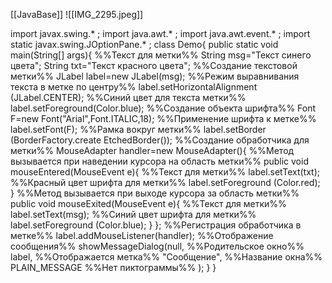[[JavaBase]]
![[IMG_2295.jpeg]]

import javax.swing.* ;
import java.awt.* ;
import java.awt.event.* ;
import static javax.swing.JOptionPane.* ;
class Demo{
	public static void main(String[] args){
%%Текст для метки%%
		String msg="Текст синего цвета";
		String txt="Текст красного цвета";
%%Создание текстовой метки%%
		JLabel label=new JLabel(msg);
%%Режим выравнивания текста в метке по центру%%
		label.setHorizontalAlignment
		(JLabel.CENTER);
%%Синий цвет для текста метки%%
		label.setForeground(Color.blue);
%%Создание объекта шрифта%%
		Font F=new Font("Arial",Font.ITALIC,18);
%%Применение шрифта к метке%%
		label.setFont(F);
%%Рамка вокруг метки%%
		label.setBorder
		(BorderFactory.create
		EtchedBorder());
%%Создание обработчика для метки%%
		MouseAdapter handler=new MouseAdapter(){
%%Метод вызывается при наведении курсора на область метки%%
			public void mouseEntered(MouseEvent e){
%%Текст для метки%%
				label.setText(txt);
%%Красный цвет шрифта для метки%%
				label.setForeground
				(Color.red);
			}
%%Метод вызывается при выходе курсора за область метки%%
			public void mouseExited(MouseEvent e){
%%Текст для метки%%
				label.setText(msg);
%%Синий цвет шрифта для метки%%
				label.setForeground
				(Color.blue);
			}
		};
%%Регистрация обработчика в метке%%
		label.addMouseListener(handler);
%%Отображение сообщения%%
		showMessageDialog(null, %%Родительское окно%%
		label, %%Отображается метка%%
		"Сообщение", %%Название окна%%
		PLAIN_MESSAGE %%Нет пиктограммы%%
		);
	}
}

